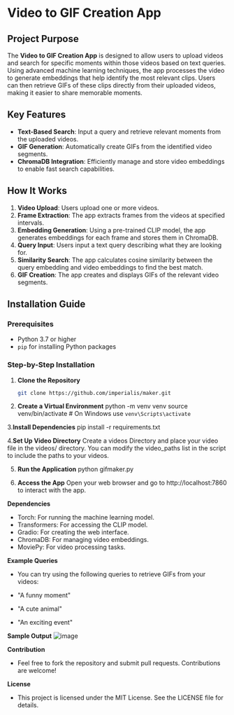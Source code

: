 # Video to GIF Creation App

## Project Purpose
The **Video to GIF Creation App** is designed to allow users to upload videos and search for specific moments within those videos based on text queries. Using advanced machine learning techniques, the app processes the video to generate embeddings that help identify the most relevant clips. Users can then retrieve GIFs of these clips directly from their uploaded videos, making it easier to share memorable moments.

## Key Features
- **Text-Based Search**: Input a query and retrieve relevant moments from the uploaded videos.
- **GIF Generation**: Automatically create GIFs from the identified video segments.
- **ChromaDB Integration**: Efficiently manage and store video embeddings to enable fast search capabilities.

## How It Works
1. **Video Upload**: Users upload one or more videos.
2. **Frame Extraction**: The app extracts frames from the videos at specified intervals.
3. **Embedding Generation**: Using a pre-trained CLIP model, the app generates embeddings for each frame and stores them in ChromaDB.
4. **Query Input**: Users input a text query describing what they are looking for.
5. **Similarity Search**: The app calculates cosine similarity between the query embedding and video embeddings to find the best match.
6. **GIF Creation**: The app creates and displays GIFs of the relevant video segments.

## Installation Guide

### Prerequisites
- Python 3.7 or higher
- `pip` for installing Python packages

### Step-by-Step Installation

1. **Clone the Repository**
   ```bash
   git clone https://github.com/imperialis/maker.git
2. **Create a Virtual Environment**
   python -m venv venv
   source venv/bin/activate  # On Windows use `venv\Scripts\activate`

3.**Install Dependencies**
   pip install -r requirements.txt

4.**Set Up Video Directory**
   Create a videos Directory and place your video file in the videos/ directory. You can modify the video_paths list in the script to include the paths to your videos.
   
5. **Run the Application**
   python gifmaker.py
   
7. **Access the App**
   Open your web browser and go to http://localhost:7860 to interact with the app.
   
**Dependencies**
- Torch: For running the machine learning model.
- Transformers: For accessing the CLIP model.
- Gradio: For creating the web interface.
- ChromaDB: For managing video embeddings.
- MoviePy: For video processing tasks.

**Example Queries**
- You can try using the following queries to retrieve GIFs from your videos:

- "A funny moment"
- "A cute animal"
- "An exciting event"

**Sample Output**
![image](https://github.com/user-attachments/assets/2ddedb82-4ec8-411d-b5b9-0d20fffbebb3)


**Contribution**
- Feel free to fork the repository and submit pull requests. Contributions are welcome!

**License**
- This project is licensed under the MIT License. See the LICENSE file for details.
